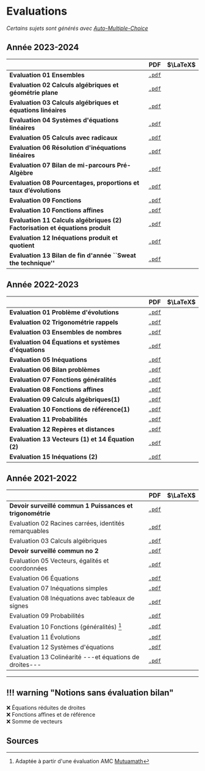 # Evaluations


_Certains sujets sont générés avec [Auto-Multiple-Choice](https://www.auto-multiple-choice.net/)_

## Année 2023-2024


|  		   											|   PDF    |  $\LaTeX$ |
|---------------------------------------------------|:-------------:|------:|
| **Evaluation 01 Ensembles**		|  [```.pdf```](/pdf/2gt/2023-2024/evaluations/Evaluation01.pdf)   | |
| **Evaluation 02 Calculs algébriques et géométrie plane**		|  [```.pdf```](/pdf/2gt/2023-2024/evaluations/Evaluation02.pdf)   | |
| **Evaluation 03 Calculs algébriques et équations linéaires**		|  [```.pdf```](/pdf/2gt/2023-2024/evaluations/Evaluation03.pdf)   | |
| **Evaluation 04 Systèmes d'équations linéaires**		|  [```.pdf```](/pdf/2gt/2023-2024/evaluations/Evaluation04.pdf)     | |
| **Evaluation 05 Calculs avec radicaux**		|    [```.pdf```](/pdf/2gt/2023-2024/evaluations/Evaluation05.pdf)  | |
| **Evaluation 06 Résolution d'inéquations linéaires**		|   [```.pdf```](/pdf/2gt/2023-2024/evaluations/Evaluation06.pdf)   | |
| **Evaluation 07 Bilan de mi-parcours Pré-Algèbre**		|   [```.pdf```](/pdf/2gt/2023-2024/evaluations/Evaluation07.pdf)  | |
| **Evaluation 08 Pourcentages, proportions et taux d’évolutions**		|  [```.pdf```](/pdf/2gt/2023-2024/evaluations/Evaluation08.pdf)   | |
| **Evaluation 09 Fonctions**		|   [```.pdf```](/pdf/2gt/2023-2024/evaluations/Evaluation09.pdf)    | |
| **Evaluation 10 Fonctions affines**		|  [```.pdf```](/pdf/2gt/2023-2024/evaluations/Evaluation10.pdf)     | | 
| **Evaluation 11 Calculs algébriques (2) Factorisation et équations produit**		|    [```.pdf```](/pdf/2gt/2023-2024/evaluations/Evaluation11.pdf)    | |
| **Evaluation 12 Inéquations produit et quotient**		|    [```.pdf```](/pdf/2gt/2023-2024/evaluations/Evaluation12.pdf)    | |
| **Evaluation 13 Bilan de fin d'année ``Sweat the technique''**		|   [```.pdf```](/pdf/2gt/2023-2024/evaluations/Evaluation13.pdf)   | |

## Année 2022-2023
 
|  		   											|   PDF    |  $\LaTeX$ |
|---------------------------------------------------|:-------------:|------:|
| **Evaluation 01 Problème d'évolutions**		|  [```.pdf```](/pdf/2gt/2022-2023/evaluations/Evaluation01.pdf)   | |
| **Evaluation 02 Trigonométrie rappels**		|   [```.pdf```](/pdf/2gt/2022-2023/evaluations/Evaluation02.pdf)   |  |
| **Evaluation 03 Ensembles de nombres**		|    [```.pdf```](/pdf/2gt/2022-2023/evaluations/Evaluation03.pdf)   | |
| **Evaluation 04 Équations et systèmes d'équations**	 | [```.pdf```](/pdf/2gt/2022-2023/evaluations/Evaluation04.pdf)   |    |
| **Evaluation 05 Inéquations**	 |  [```.pdf```](/pdf/2gt/2022-2023/evaluations/Evaluation05.pdf) |       |
| **Evaluation 06 Bilan problèmes**	 |[```.pdf```](/pdf/2gt/2022-2023/evaluations/Evaluation06.pdf) |       |
| **Evaluation 07 Fonctions généralités**	 |[```.pdf```](/pdf/2gt/2022-2023/evaluations/Evaluation07.pdf) |       |
| **Evaluation 08 Fonctions affines**	 | [```.pdf```](/pdf/2gt/2022-2023/evaluations/Evaluation08.pdf)  |       |
| **Evaluation 09 Calculs algébriques(1)**	 | [```.pdf```](/pdf/2gt/2022-2023/evaluations/Evaluation09.pdf)  |       |
| **Evaluation 10 Fonctions de référence(1)**	 | [```.pdf```](/pdf/2gt/2022-2023/evaluations/Evaluation10.pdf)  |       |
| **Evaluation 11 Probabilités**	 | [```.pdf```](/pdf/2gt/2022-2023/evaluations/Evaluation11.pdf)  |       |
| **Evaluation 12 Repères et distances**	 | [```.pdf```](/pdf/2gt/2022-2023/evaluations/Evaluation12.pdf)  |       |
 | **Evaluation 13 Vecteurs (1) et 14 Équation (2)**	 | [```.pdf```](/pdf/2gt/2022-2023/evaluations/Evaluation13+14.pdf)  |       |
 | **Evaluation 15 Inéquations (2)**	 | [```.pdf```](/pdf/2gt/2022-2023/evaluations/Evaluation15.pdf)  |       | 
 
## Année 2021-2022
 

 
|  		   											|   PDF    |  $\LaTeX$ |
|---------------------------------------------------|:-------------:|------:|
| **Devoir surveillé commun 1	Puissances et trigonométrie**		| [```.pdf```](/pdf/2gt/2021-2022/evaluations/DS_no_01.pdf) |    |
| Evaluation 02 Racines carrées, identités remarquables		| [```.pdf```](/pdf/2gt/2021-2022/evaluations/Evaluation_02.pdf)	 |      |
| Evaluation 03 Calculs algébriques  |  [```.pdf```](/pdf/2gt/2021-2022/evaluations/Evaluation_03.pdf)	 |      | 
| **Devoir surveillé commun no 2** 	| [```.pdf```](/pdf/2gt/2021-2022/evaluations/DS_no_02.pdf) |    |
| Evaluation 05 Vecteurs, égalités et coordonnées  |   [```.pdf```](/pdf/2gt/2021-2022/evaluations/Evaluation_05.pdf)	 |      |
| Evaluation 06 Équations  | [```.pdf```](/pdf/2gt/2021-2022/evaluations/Evaluation_06.pdf)	 |      |
| Evaluation 07 Inéquations simples | [```.pdf```](/pdf/2gt/2021-2022/evaluations/Evaluation_07.pdf)	 |      | 
| Evaluation 08 Inéquations avec tableaux de signes  | [```.pdf```](/pdf/2gt/2021-2022/evaluations/Evaluation_08.pdf)	 |      |
| Evaluation 09 Probabilités  | [```.pdf```](/pdf/2gt/2021-2022/evaluations/Evaluation_09.pdf)	 |      |
| Evaluation 10 Fonctions (généralités) [^1]  | [```.pdf```](/pdf/2gt/2021-2022/evaluations/Evaluation_10.pdf)	 |      |
| Evaluation 11 Évolutions | [```.pdf```](/pdf/2gt/2021-2022/evaluations/Evaluation_11.pdf)		 |      |
| Evaluation 12 Systèmes d'équations | [```.pdf```](/pdf/2gt/2021-2022/evaluations/Evaluation_12.pdf)		 |      |
| Evaluation 13 Colinéarité ---et équations de droites--- | [```.pdf```](/pdf/2gt/2021-2022/evaluations/Evaluation_13.pdf)		 |      |

--- 
!!! warning "Notions sans évaluation bilan"
---

:x: Équations réduites de droites  
:x: Fonctions affines et de référence  
:x: Somme de vecteurs


## Sources

[^1]: Adaptée à partir d'une évaluation AMC [Mutuamath](https://mutuamath.sesamath.net/)

